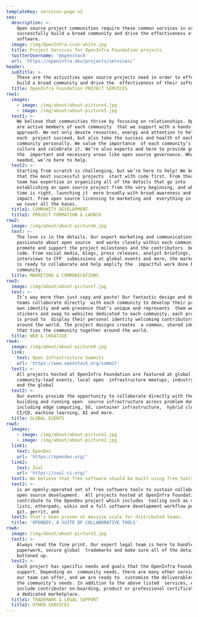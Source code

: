 ```yaml
---
templateKey: services-page-v2
seo:
  description: >-
    Open source project communities require these common services in order to
    successfully build a broad community and drive the effectiveness of their
    software.
  image: /img/OpenInfra-icon-white.jpg
  title: Project Services for OpenInfra Foundation projects
  twitterUsername: '@openstack'
  url: 'https://openinfra.dev/projects/services/'
header:
  subTitle: >-
    These are the activities open source projects need in order to effectively
    build a broad community and drive the  effectiveness of their software.
  title: OpenInfra Foundation PROJECT SERVICES
row1:
  images:
    - image: /img/about/about-picture4.jpg
    - image: /img/about/about-picture5.jpg
  text1: >-
    We believe that communities thrive by focusing on relationships. OpenInfra Foundation staff
    are active members of each community  that we support with a hands-on
    approach. We not only devote resources, energy and attention to helping
    each  project succeed, but also take the success and health of each
    community personally. We value the importance  of each community’s unique
    culture and celebrate it. We’re also experts and here to provide guidance in
    the  important and necessary areas like open source governance. Whatever is
    needed, we’re here to help.  
  text2: >-
    Starting from scratch is challenging, but we’re here to help! We believe
    that the most successful projects  start with code first. From there, our
    team has expertise in organizing all of the details that go into 
    establishing an open source project from the very beginning, and when the
    time is right, launching it  more broadly with broad awareness and maximum
    impact. From open source licensing to marketing and  everything in between,
    we cover all the bases.    
  title1: COMMUNITY DEVELOPMENT
  title2: PROJECT FORMATION & LAUNCH
row2:
  image: /img/about/about-picture6.jpg
  text: >-
    The love is in the details. Our expert marketing and communications team is
    passionate about open source  and works closely within each community to
    promote and support the project milestones and the contributors  behind the
    code. From social media, blogs, press releases, analyst briefings, media
    interviews to CFP  submissions at global events and more, the marketing team
    is ready to collaborate and help amplify the  impactful work done by each
    community.
  title: MARKETING & COMMUNICATIONS
row3:
  image: /img/about/about-picture7.jpg
  text: >-
    It’s way more than just copy and paste! Our fantastic design and development
    teams collaborate directly  with each community to develop their project’s
    own identity and web presence that’s unique and represents  them well. From
    stickers and swag to websites dedicated to each community, each project team
    is proud to  display their personal identity welcoming contributors from
    around the world. The project designs creates  a common, shared identity
    that ties the community together around the world.
  title: WEB & CREATIVE
row4:
  image: /img/about/about-picture8.jpg
  link:
    text: Open Infrastructure Summits
    url: 'https://www.openstack.org/summit'
  text1: >-
    All projects hosted at OpenInfra Foundation are featured at global events, including
    community-lead events, local open  infrastructure meetups, industry events,
    and the global     
  text2: >-
    Our events provide the opportunity to collaborate directly with the people
    building and running open  source infrastructure across problem domains
    including edge computing, 5G, container infrastructure,  hybrid cloud,
    CI/CD, machine learning, AI and more.
  title: GLOBAL EVENTS
row5:
  images:
    - image: /img/about/about-picture1.jpg
    - image: /img/about/about-picture2.jpg
  link1:
    text: OpenDev
    url: 'https://opendev.org/'
  link2:
    text: Zuul
    url: 'https://zuul-ci.org/'
  text1: We believe that free software should be built using free tools.
  text2: >-
    is an openly-operated set of free software tools to sustain collaborative
    open source development.  All projects hosted at OpenInfra Foundation are invited to use and
    contribute to the OpenDev project which includes  tooling such as mailing
    lists, etherpads, wikis and a full software development workflow powered  by
    git, gerrit, and
  text3: that’s been proven at massive scale for distributed teams.
  title: 'OPENDEV, A SUITE OF COLLABORATIVE TOOLS'
row6:
  image: /img/about/about-picture3.jpg
  text1: >-
    Always read the fine print. Our expert legal team is here to handle the
    paperwork, secure global  trademarks and make sure all of the details are
    buttoned up.
  text2: >-
    Each project has specific needs and goals that the OpenInfra Foundation team is here to
    support. Depending on  community needs, there are many other services that
    our team can offer, and we are ready to  customize the deliverables based on
    the community’s needs. In addition to the above listed  services, examples
    include contributor on-boarding, product or professional certification, and 
    a dedicated marketplace.
  title1: TRADEMARK & LEGAL SUPPORT
  title2: OTHER SERVICES
---
```


